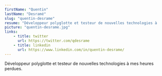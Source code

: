```yaml
---
firstName: "Quentin"
lastName: "Desramé"
slug: "quentin-desrame"
resume: "Développeur polyglotte et testeur de nouvelles technologies à mes heures perdues."
picture: "quentin-desrame.jpg"
links:
    - title: twitter
      url: https://twitter.com/qdesrame
    - title: linkedin
      url: https://www.linkedin.com/in/quentin-desrame/
---
```


Développeur polyglotte et testeur de nouvelles technologies à mes heures perdues.
